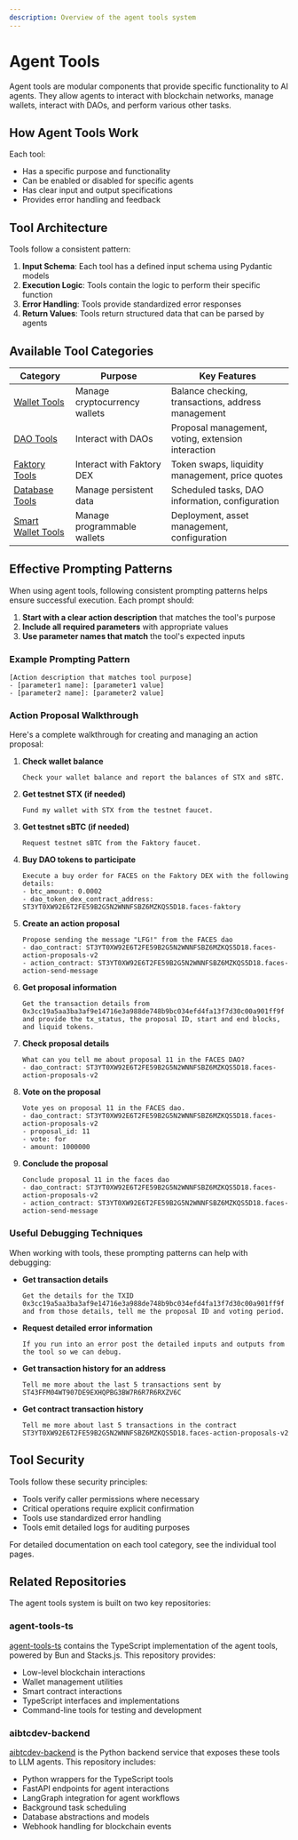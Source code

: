 ```yaml
---
description: Overview of the agent tools system
---
```


# Agent Tools

Agent tools are modular components that provide specific functionality to AI agents. They allow agents to interact with blockchain networks, manage wallets, interact with DAOs, and perform various other tasks.

## How Agent Tools Work

Each tool:
- Has a specific purpose and functionality
- Can be enabled or disabled for specific agents
- Has clear input and output specifications
- Provides error handling and feedback

## Tool Architecture

Tools follow a consistent pattern:
1. **Input Schema**: Each tool has a defined input schema using Pydantic models
2. **Execution Logic**: Tools contain the logic to perform their specific function
3. **Error Handling**: Tools provide standardized error responses
4. **Return Values**: Tools return structured data that can be parsed by agents

## Available Tool Categories

| Category | Purpose | Key Features |
|----------|---------|--------------|
| [Wallet Tools](wallet-tools.md) | Manage cryptocurrency wallets | Balance checking, transactions, address management |
| [DAO Tools](dao-tools.md) | Interact with DAOs | Proposal management, voting, extension interaction |
| [Faktory Tools](faktory-tools.md) | Interact with Faktory DEX | Token swaps, liquidity management, price quotes |
| [Database Tools](database-tools.md) | Manage persistent data | Scheduled tasks, DAO information, configuration |
| [Smart Wallet Tools](smartwallet-tools.md) | Manage programmable wallets | Deployment, asset management, configuration |

## Effective Prompting Patterns

When using agent tools, following consistent prompting patterns helps ensure successful execution. Each prompt should:

1. **Start with a clear action description** that matches the tool's purpose
2. **Include all required parameters** with appropriate values
3. **Use parameter names that match** the tool's expected inputs

### Example Prompting Pattern

```
[Action description that matches tool purpose]
- [parameter1 name]: [parameter1 value]
- [parameter2 name]: [parameter2 value]
```

### Action Proposal Walkthrough

Here's a complete walkthrough for creating and managing an action proposal:

1. **Check wallet balance**
   ```
   Check your wallet balance and report the balances of STX and sBTC.
   ```

2. **Get testnet STX (if needed)**
   ```
   Fund my wallet with STX from the testnet faucet.
   ```

3. **Get testnet sBTC (if needed)**
   ```
   Request testnet sBTC from the Faktory faucet.
   ```

4. **Buy DAO tokens to participate**
   ```
   Execute a buy order for FACES on the Faktory DEX with the following details:
   - btc_amount: 0.0002
   - dao_token_dex_contract_address: ST3YT0XW92E6T2FE59B2G5N2WNNFSBZ6MZKQS5D18.faces-faktory
   ```

5. **Create an action proposal**
   ```
   Propose sending the message "LFG!" from the FACES dao
   - dao_contract: ST3YT0XW92E6T2FE59B2G5N2WNNFSBZ6MZKQS5D18.faces-action-proposals-v2
   - action_contract: ST3YT0XW92E6T2FE59B2G5N2WNNFSBZ6MZKQS5D18.faces-action-send-message
   ```

6. **Get proposal information**
   ```
   Get the transaction details from 0x3cc19a5aa3ba3af9e14716e3a988de748b9bc034efd4fa13f7d30c00a901ff9f and provide the tx_status, the proposal ID, start and end blocks, and liquid tokens.
   ```

7. **Check proposal details**
   ```
   What can you tell me about proposal 11 in the FACES DAO?
   - dao_contract: ST3YT0XW92E6T2FE59B2G5N2WNNFSBZ6MZKQS5D18.faces-action-proposals-v2
   ```

8. **Vote on the proposal**
   ```
   Vote yes on proposal 11 in the FACES dao.
   - dao_contract: ST3YT0XW92E6T2FE59B2G5N2WNNFSBZ6MZKQS5D18.faces-action-proposals-v2
   - proposal_id: 11
   - vote: for
   - amount: 1000000
   ```

9. **Conclude the proposal**
   ```
   Conclude proposal 11 in the faces dao
   - dao_contract: ST3YT0XW92E6T2FE59B2G5N2WNNFSBZ6MZKQS5D18.faces-action-proposals-v2
   - action_contract: ST3YT0XW92E6T2FE59B2G5N2WNNFSBZ6MZKQS5D18.faces-action-send-message
   ```

### Useful Debugging Techniques

When working with tools, these prompting patterns can help with debugging:

- **Get transaction details**
  ```
  Get the details for the TXID 0x3cc19a5aa3ba3af9e14716e3a988de748b9bc034efd4fa13f7d30c00a901ff9f and from those details, tell me the proposal ID and voting period.
  ```

- **Request detailed error information**
  ```
  If you run into an error post the detailed inputs and outputs from the tool so we can debug.
  ```

- **Get transaction history for an address**
  ```
  Tell me more about the last 5 transactions sent by ST43FFM04WT907DE9EXHQPBG3BW7R6R7R6RXZV6C
  ```

- **Get contract transaction history**
  ```
  Tell me more about last 5 transactions in the contract ST3YT0XW92E6T2FE59B2G5N2WNNFSBZ6MZKQS5D18.faces-action-proposals-v2
  ```

## Tool Security

Tools follow these security principles:
- Tools verify caller permissions where necessary
- Critical operations require explicit confirmation
- Tools use standardized error handling
- Tools emit detailed logs for auditing purposes

For detailed documentation on each tool category, see the individual tool pages.

## Related Repositories

The agent tools system is built on two key repositories:

### agent-tools-ts

[agent-tools-ts](https://github.com/aibtcdev/agent-tools-ts) contains the TypeScript implementation of the agent tools, powered by Bun and Stacks.js. This repository provides:

- Low-level blockchain interactions
- Wallet management utilities
- Smart contract interactions
- TypeScript interfaces and implementations
- Command-line tools for testing and development

### aibtcdev-backend

[aibtcdev-backend](https://github.com/aibtcdev/aibtcdev-backend) is the Python backend service that exposes these tools to LLM agents. This repository includes:

- Python wrappers for the TypeScript tools
- FastAPI endpoints for agent interactions
- LangGraph integration for agent workflows
- Background task scheduling
- Database abstractions and models
- Webhook handling for blockchain events
